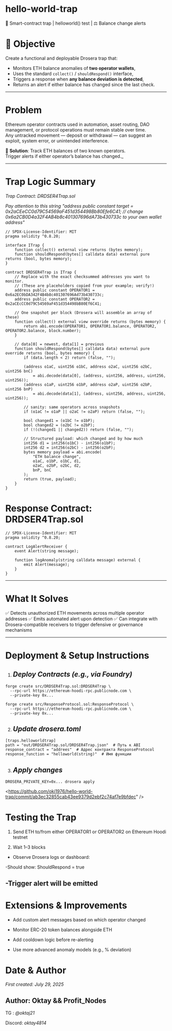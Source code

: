# hello-world-trap
🚨 Smart-contract trap | helloworld() test | ⚖️ Balance change alerts
# 🎯 Objective
Create a functional and deployable Drosera trap that:

- Monitors ETH balance anomalies of **two operator wallets**,
- Uses the standard `collect()` / `shouldRespond()` interface,
- Triggers a response when **any balance deviation is detected**,
- Returns an alert if either balance has changed since the last check.


---

# Problem

Ethereum operator contracts used in automation, asset routing, DAO management, or protocol operations must remain stable over time.  
Any untracked movement — deposit or withdrawal — can suggest an exploit, system error, or unintended interference.

🧩 **Solution**: Track ETH balances of two known operators.  
Trigger alerts if either operator’s balance has changed._

---

# Trap Logic Summary

_Trap Contract: DRDSER4Trap.sol_

_Pay attention to this string "address public constant target = 0x2aCEeCC0d79C54569aF451d354498Bb80Efe6C41; // change 0x6a2CB0D4a32F4AB4b8c401307696dA73b430733c to your own wallet address"_
```
// SPDX-License-Identifier: MIT
pragma solidity ^0.8.20;

interface ITrap {
    function collect() external view returns (bytes memory);
    function shouldRespond(bytes[] calldata data) external pure returns (bool, bytes memory);
}

contract DRDSER4Trap is ITrap {
    // Replace with the exact checksummed addresses you want to monitor.
    // (These are placeholders copied from your example; verify!)
    address public constant OPERATOR1 = 0x6a2EC0bDA342F4B4b8c401307696Ad73b430733c;
    address public constant OPERATOR2 = 0x2aCEcCC0d79C54569aF451d354498bB80Ef6C41;

    // One snapshot per block (Drosera will assemble an array of these)
    function collect() external view override returns (bytes memory) {
        return abi.encode(OPERATOR1, OPERATOR1.balance, OPERATOR2, OPERATOR2.balance, block.number);
    }

    // data[0] = newest, data[1] = previous
    function shouldRespond(bytes[] calldata data) external pure override returns (bool, bytes memory) {
        if (data.length < 2) return (false, "");

        (address o1aC, uint256 o1bC, address o2aC, uint256 o2bC, uint256 bnC)
            = abi.decode(data[0], (address, uint256, address, uint256, uint256));
        (address o1aP, uint256 o1bP, address o2aP, uint256 o2bP, uint256 bnP)
            = abi.decode(data[1], (address, uint256, address, uint256, uint256));

        // sanity: same operators across snapshots
        if (o1aC != o1aP || o2aC != o2aP) return (false, "");

        bool changed1 = (o1bC != o1bP);
        bool changed2 = (o2bC != o2bP);
        if (!(changed1 || changed2)) return (false, "");

        // Structured payload: which changed and by how much
        int256 d1 = int256(o1bC) - int256(o1bP);
        int256 d2 = int256(o2bC) - int256(o2bP);
        bytes memory payload = abi.encode(
            "ETH balance change",
            o1aC, o1bP, o1bC, d1,
            o2aC, o2bP, o2bC, d2,
            bnP, bnC
        );
        return (true, payload);
    }
}

```

# Response Contract: DRDSER4Trap.sol
```
// SPDX-License-Identifier: MIT
pragma solidity ^0.8.20;

contract LogAlertReceiver {
    event Alert(string message);

    function logAnomaly(string calldata message) external {
        emit Alert(message);
    }
}
```
---

# What It Solves 

✅ Detects unauthorized ETH movements across multiple operator addresses
✅ Emits automated alert upon detection
✅ Can integrate with Drosera-compatible receivers to trigger defensive or governance mechanisms

---

# Deployment & Setup Instructions 

1. ## _Deploy Contracts (e.g., via Foundry)_ 
```
forge create src/DRDSER4Trap.sol:DRDSER4Trap \
  --rpc-url https://ethereum-hoodi-rpc.publicnode.com \
  --private-key 0x...
```
```
forge create src/ResponseProtocol.sol:ResponseProtocol \
  --rpc-url https://ethereum-hoodi-rpc.publicnode.com \
  --private-key 0x...
```
2. ## _Update drosera.toml_ 
```
[traps.helloworldtrap]
path = "out/DRDSER4Trap.sol/DRDSER4Trap.json"  # Путь к ABI
response_contract = "addrees"  # Адрес контракта ResponseProtocol
response_function = "helloworld(string)"  # Имя функции
```
3. ## _Apply changes_ 
```
DROSERA_PRIVATE_KEY=0x... drosera apply
```

<https://github.com/oki1976/hello-world-trap/commit/ab3ec32855cab43ee9379d2ebf2c74af7e9bfdec" />


# Testing the Trap 

1. Send ETH to/from either OPERATOR1 or OPERATOR2 on Ethereum Hoodi testnet

2. Wait 1–3 blocks

- Observe Drosera logs or dashboard:

 -Should show: ShouldRespond = true

 -Trigger alert will be emitted
---

# Extensions & Improvements 

- Add custom alert messages based on which operator changed

- Monitor ERC-20 token balances alongside ETH

- Add cooldown logic before re-alerting

- Use more advanced anomaly models (e.g., % deviation)


# Date & Author

_First created: July 29, 2025_

## Author: Oktay && Profit_Nodes 
TG : _@oktaj21_

Discord: _oktay4814_







